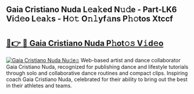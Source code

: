 ## Gaia Cristiano Nuda L𝚎a𝚔ed N𝚞𝚍e - Part-LK6 Vi𝚍𝚎o L𝚎a𝚔s - H𝚘𝚝 O𝚗𝚕yf𝚊ns P𝚑𝚘tos Xtccf

# <h2><a href="http://kf3eo6i.oniu.top/?m=Gaia+Cristiano+Nuda">🔗👉 🔴 Gaia Cristiano Nuda P𝚑ot𝚘𝚜 V𝚒d𝚎o</a></h2>

[![Gaia Cristiano Nuda Nu𝚍e𝚜](https://i.imgur.com/0qMVB7G.gif)](http://kf3eo6i.oniu.top/?m=Gaia+Cristiano+Nuda)
Web-based artist and dance collaborator Gaia Cristiano Nuda, recognized for publishing dance and lifestyle tutorials through solo and collaborative dance routines and compact clips. Inspiring coach Gaia Cristiano Nuda, celebrated for their ability to bring out the best in their athletes and teams.  
